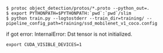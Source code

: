 

```
$ protoc object_detection/protos/*.proto --python_out=.
$ export PYTHONPATH=$PYTHONPATH:`pwd`:`pwd`/slim
$ python train.py --logtostderr --train_dir=training/ --pipeline_config_path=training/ssd_mobilenet_v1_coco.config
```

if got error:
InternalError: Dst tensor is not initialized.
```
export CUDA_VISIBLE_DEVICES=1
```
